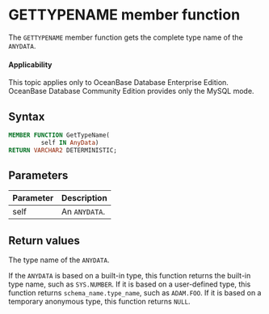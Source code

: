 GETTYPENAME member function
=====================================

The `GETTYPENAME` member function gets the complete type name of the `ANYDATA`.

<main id="notice" >
    <h4>Applicability</h4>
    <p>This topic applies only to OceanBase Database Enterprise Edition. OceanBase Database Community Edition provides only the MySQL mode. </p>
  </main>

Syntax
-----------------------

```sql
MEMBER FUNCTION GetTypeName(
         self IN AnyData)
RETURN VARCHAR2 DETERMINISTIC;
```



Parameters
-------------------------



| Parameter | Description |
|------|---------------|
| self | An `ANYDATA`.  |



Return values
------------------------

The type name of the `ANYDATA`.

If the `ANYDATA` is based on a built-in type, this function returns the built-in type name, such as `SYS.NUMBER`. If it is based on a user-defined type, this function returns `schema_name.type_name`, such as `ADAM.FOO`. If it is based on a temporary anonymous type, this function returns `NULL`.
